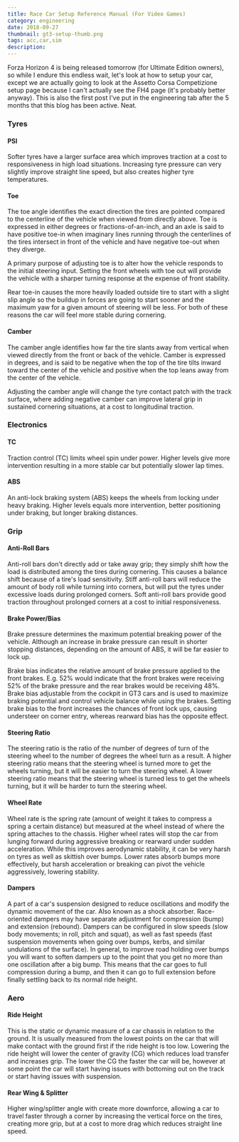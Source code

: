 ```yaml
---
title: Race Car Setup Reference Manual (For Video Games)
category: engineering
date: 2018-09-27
thumbnail: gt3-setup-thumb.png
tags: acc,car,sim
description:
---
```


Forza Horizon 4 is being released tomorrow (for Ultimate Edition owners), so while I endure this endless wait, let's look at how to setup your car, except we are actually going to look at the Assetto Corsa Competizione setup page because I can't actually see the FH4 page (it's probably better anyway). This is also the first post I've put in the engineering tab after the 5 months that this blog has been active. Neat.

### Tyres

#### PSI

Softer tyres have a larger surface area which improves traction at a cost to responsiveness in high load situations. Increasing tyre pressure can very slightly improve straight line speed, but also creates higher tyre temperatures.

#### Toe

The toe angle identifies the exact direction the tires are pointed compared to the centerline of the vehicle when viewed from directly above. Toe is expressed in either degrees or fractions-of-an-inch, and an axle is said to have positive toe-in when imaginary lines running through the centerlines of the tires intersect in front of the vehicle and have negative toe-out when they diverge.

A primary purpose of adjusting toe is to alter how the vehicle responds to the initial steering input. Setting the front wheels with toe out will provide the vehicle with a sharper turning response at the expense of front stability.

Rear toe-in causes the more heavily loaded outside tire to start with a slight slip angle so the buildup in forces are going to start sooner and the maximum yaw for a given amount of steering will be less. For both of these reasons the car will feel more stable during cornering.

#### Camber

The camber angle identifies how far the tire slants away from vertical when viewed directly from the front or back of the vehicle. Camber is expressed in degrees, and is said to be negative when the top of the tire tilts inward toward the center of the vehicle and positive when the top leans away from the center of the vehicle.

Adjusting the camber angle will change the tyre contact patch with the track surface, where adding negative camber can improve lateral grip in sustained cornering situations, at a cost to longitudinal traction. 

### Electronics

#### TC

Traction control (TC) limits wheel spin under power. Higher levels give more intervention resulting in a more stable car but potentially slower lap times.

#### ABS

An anti-lock braking system (ABS) keeps the wheels from locking under heavy braking. Higher levels equals more intervention, better positioning under braking, but longer braking distances.

### Grip

#### Anti-Roll Bars

Anti-roll bars don't directly add or take away grip; they simply shift how the load is distributed among the tires during cornering. This causes a balance shift because of a tire's load sensitivity. Stiff anti-roll bars will reduce the amount of body roll while turning into corners, but will put the tyres under excessive loads during prolonged corners. Soft anti-roll bars provide good traction throughout prolonged corners at a cost to initial responsiveness.

#### Brake Power/Bias

Brake pressure determines the maximum potential breaking power of the vehicle. Although an increase in brake pressure can result in shorter stopping distances, depending on the amount of ABS, it will be far easier to lock up.

Brake bias indicates the relative amount of brake pressure applied to the front brakes. E.g. 52% would indicate that the front brakes were receiving 52% of the brake pressure and the rear brakes would be receiving 48%. Brake bias adjustable from the cockpit in GT3 cars and is used to maximize braking potential and control vehicle balance while using the brakes. Setting brake bias to the front increases the chances of front lock ups, causing understeer on corner entry, whereas rearward bias has the opposite effect.

#### Steering Ratio

The steering ratio is the ratio of the number of degrees of turn of the steering wheel to the number of degrees the wheel turn as a result. A higher steering ratio means that the steering wheel is turned more to get the wheels turning, but it will be easier to turn the steering wheel. A lower steering ratio means that the steering wheel is turned less to get the wheels turning, but it will be harder to turn the steering wheel.

#### Wheel Rate

Wheel rate is the spring rate (amount of weight it takes to compress a spring a certain distance) but measured at the wheel instead of where the spring attaches to the chassis. Higher wheel rates will stop the car from lunging forward during aggressive breaking or rearward under sudden acceleration. While this improves aerodynamic stability, it can be very harsh on tyres as well as skittish over bumps. Lower rates absorb bumps more effectively, but harsh acceleration or breaking can pivot the vehicle aggressively, lowering stability.

#### Dampers

A part of a car's suspension designed to reduce oscillations and modify the dynamic movement of the car. Also known as a shock absorber. Race-oriented dampers may have separate adjustment for compression (bump) and extension (rebound). Dampers can be configured in slow speeds (slow body movements; in roll, pitch and squat), as well as fast speeds (fast suspension movements when going over bumps, kerbs, and similar undulations of the surface). In general, to improve road holding over bumps you will want to soften dampers up to the point that you get no more than one oscillation after a big bump. This means that the car goes to full compression during a bump, and then it can go to full extension before finally settling back to its normal ride height.

### Aero

#### Ride Height

This is the static or dynamic measure of a car chassis in relation to the ground. It is usually measured from the lowest points on the car that will make contact with the ground first if the ride height is too low. Lowering the ride height will lower the center of gravity (CG) which reduces load transfer and increases grip. The lower the CG the faster the car will be, however at some point the car will start having issues with bottoming out on the track or start having issues with suspension.

#### Rear Wing & Splitter

Higher wing/splitter angle with create more downforce, allowing a car to travel faster through a corner by increasing the vertical force on the tires, creating more grip, but at a cost to more drag which reduces straight line speed.
